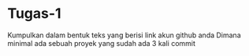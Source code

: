 # Tugas-1
Kumpulkan dalam bentuk teks yang berisi link akun github anda
Dimana minimal ada sebuah proyek yang sudah ada 3 kali commit
